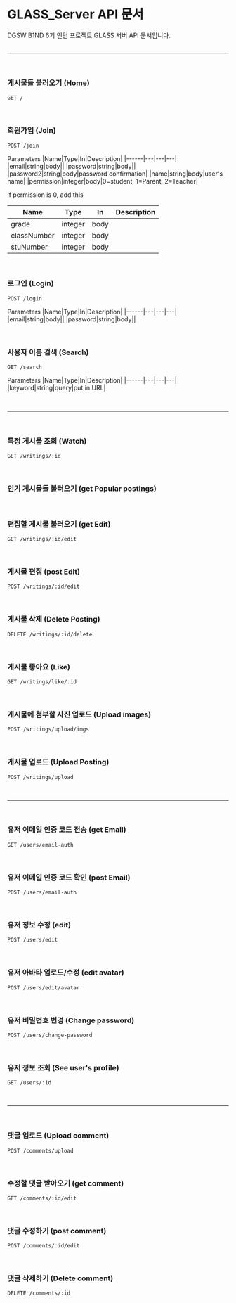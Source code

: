 # GLASS_Server API 문서

DGSW B1ND 6기 인턴 프로젝트 GLASS 서버 API 문서입니다.
<br/>
<br/>

---
<br/>

### 게시물들 불러오기 (Home)

```
GET /
```

<br/>

### 회원가입 (Join)

```
POST /join
```

Parameters
|Name|Type|In|Description|
|------|---|---|---|
|email|string|body||
|password|string|body||
|password2|string|body|password confirmation|
|name|string|body|user's name|
|permission|integer|body|0=student, 1=Parent, 2=Teacher|

if permission is 0, add this

|Name|Type|In|Description|
|------|---|---|---|
|grade|integer|body||
|classNumber|integer|body||
|stuNumber|integer|body||

<br/>

### 로그인 (Login)

```
POST /login
```

Parameters
|Name|Type|In|Description|
|------|---|---|---|
|email|string|body||
|password|string|body||

<br/>

### 사용자 이름 검색 (Search)

```
GET /search
```

Parameters
|Name|Type|In|Description|
|------|---|---|---|
|keyword|string|query|put in URL|

<br/>

---

<br/>

### 특정 게시물 조회 (Watch)

```
GET /writings/:id
```

<br/>

### 인기 게시물들 불러오기 (get Popular postings)

<br/>

### 편집할 게시물 불러오기 (get Edit)

```
GET /writings/:id/edit
```

<br/>

### 게시물 편집 (post Edit)

```
POST /writings/:id/edit
```

<br/>

### 게시물 삭제 (Delete Posting)

```
DELETE /writings/:id/delete
```

<br/>

### 게시물 좋아요 (Like)

```
GET /writings/like/:id
```

<br/>

### 게시물에 첨부할 사진 업로드 (Upload images)

```
POST /writings/upload/imgs
```

<br/>

### 게시물 업로드 (Upload Posting)

```
POST /writings/upload
```

<br/>

---

<br/>

### 유저 이메일 인증 코드 전송 (get Email)

```
GET /users/email-auth
```

<br/>

### 유저 이메일 인증 코드 확인 (post Email)

```
POST /users/email-auth
```

<br/>

### 유저 정보 수정 (edit)

```
POST /users/edit
```

<br/>

### 유저 아바타 업로드/수정 (edit avatar)

```
POST /users/edit/avatar
```

<br/>

### 유저 비밀번호 변경 (Change password)

```
POST /users/change-password
```

<br/>

### 유저 정보 조회 (See user's profile)

```
GET /users/:id
```

<br/>

---

<br/>

### 댓글 업로드 (Upload comment)

```
POST /comments/upload
```

<br/>

### 수정할 댓글 받아오기 (get comment)

```
GET /comments/:id/edit
```

<br/>

### 댓글 수정하기 (post comment)

```
POST /comments/:id/edit
```

<br/>

### 댓글 삭제하기 (Delete comment)

```
DELETE /comments/:id
```

<br/>
